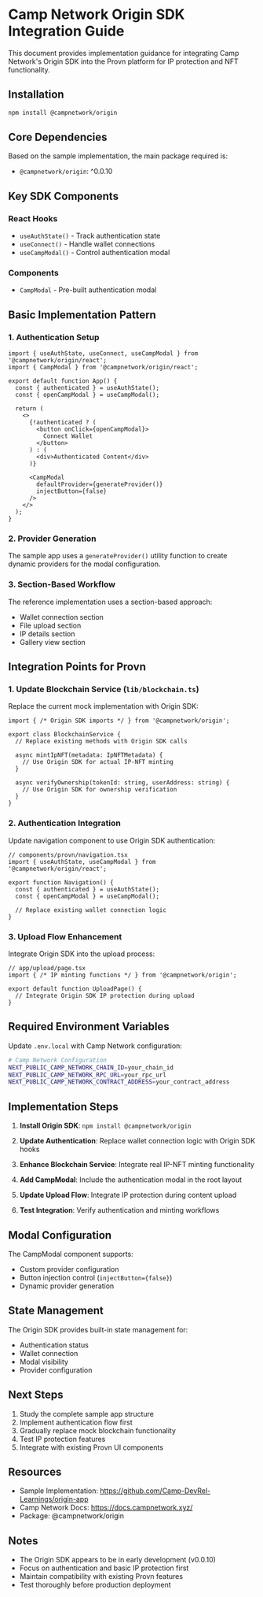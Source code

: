 # Camp Network Origin SDK Integration Guide

This document provides implementation guidance for integrating Camp Network's Origin SDK into the Provn platform for IP protection and NFT functionality.

## Installation

```bash
npm install @campnetwork/origin
```

## Core Dependencies

Based on the sample implementation, the main package required is:
- `@campnetwork/origin`: ^0.0.10

## Key SDK Components

### React Hooks
- `useAuthState()` - Track authentication state
- `useConnect()` - Handle wallet connections
- `useCampModal()` - Control authentication modal

### Components
- `CampModal` - Pre-built authentication modal

## Basic Implementation Pattern

### 1. Authentication Setup

```tsx
import { useAuthState, useConnect, useCampModal } from '@campnetwork/origin/react';
import { CampModal } from '@campnetwork/origin/react';

export default function App() {
  const { authenticated } = useAuthState();
  const { openCampModal } = useCampModal();
  
  return (
    <>
      {!authenticated ? (
        <button onClick={openCampModal}>
          Connect Wallet
        </button>
      ) : (
        <div>Authenticated Content</div>
      )}
      
      <CampModal 
        defaultProvider={generateProvider()} 
        injectButton={false} 
      />
    </>
  );
}
```

### 2. Provider Generation

The sample app uses a `generateProvider()` utility function to create dynamic providers for the modal configuration.

### 3. Section-Based Workflow

The reference implementation uses a section-based approach:
- Wallet connection section
- File upload section  
- IP details section
- Gallery view section

## Integration Points for Provn

### 1. Update Blockchain Service (`lib/blockchain.ts`)

Replace the current mock implementation with Origin SDK:

```tsx
import { /* Origin SDK imports */ } from '@campnetwork/origin';

export class BlockchainService {
  // Replace existing methods with Origin SDK calls
  
  async mintIpNFT(metadata: IpNFTMetadata) {
    // Use Origin SDK for actual IP-NFT minting
  }
  
  async verifyOwnership(tokenId: string, userAddress: string) {
    // Use Origin SDK for ownership verification
  }
}
```

### 2. Authentication Integration

Update navigation component to use Origin SDK authentication:

```tsx
// components/provn/navigation.tsx
import { useAuthState, useCampModal } from '@campnetwork/origin/react';

export function Navigation() {
  const { authenticated } = useAuthState();
  const { openCampModal } = useCampModal();
  
  // Replace existing wallet connection logic
}
```

### 3. Upload Flow Enhancement

Integrate Origin SDK into the upload process:

```tsx
// app/upload/page.tsx
import { /* IP minting functions */ } from '@campnetwork/origin';

export default function UploadPage() {
  // Integrate Origin SDK IP protection during upload
}
```

## Required Environment Variables

Update `.env.local` with Camp Network configuration:

```bash
# Camp Network Configuration
NEXT_PUBLIC_CAMP_NETWORK_CHAIN_ID=your_chain_id
NEXT_PUBLIC_CAMP_NETWORK_RPC_URL=your_rpc_url
NEXT_PUBLIC_CAMP_NETWORK_CONTRACT_ADDRESS=your_contract_address
```

## Implementation Steps

1. **Install Origin SDK**: `npm install @campnetwork/origin`

2. **Update Authentication**: Replace wallet connection logic with Origin SDK hooks

3. **Enhance Blockchain Service**: Integrate real IP-NFT minting functionality

4. **Add CampModal**: Include the authentication modal in the root layout

5. **Update Upload Flow**: Integrate IP protection during content upload

6. **Test Integration**: Verify authentication and minting workflows

## Modal Configuration

The CampModal component supports:
- Custom provider configuration
- Button injection control (`injectButton={false}`)
- Dynamic provider generation

## State Management

The Origin SDK provides built-in state management for:
- Authentication status
- Wallet connection
- Modal visibility
- Provider configuration

## Next Steps

1. Study the complete sample app structure
2. Implement authentication flow first
3. Gradually replace mock blockchain functionality
4. Test IP protection features
5. Integrate with existing Provn UI components

## Resources

- Sample Implementation: https://github.com/Camp-DevRel-Learnings/origin-app
- Camp Network Docs: https://docs.campnetwork.xyz/
- Package: @campnetwork/origin

## Notes

- The Origin SDK appears to be in early development (v0.0.10)
- Focus on authentication and basic IP protection first
- Maintain compatibility with existing Provn features
- Test thoroughly before production deployment